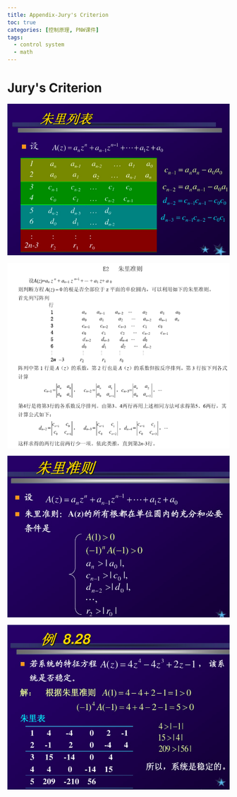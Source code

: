 ```yaml
---
title: Appendix-Jury's Criterion
toc: true
categories: [控制原理, PNW课件]
tags:
  - control system
  - math
---
```


# Jury's Criterion
<!--more-->

![criteraion](Jury_criterion.png)

![calculate](Jury_calculate.png)

![criterion02](Jury_criterion02.png)

![example](Jury_example.png)
